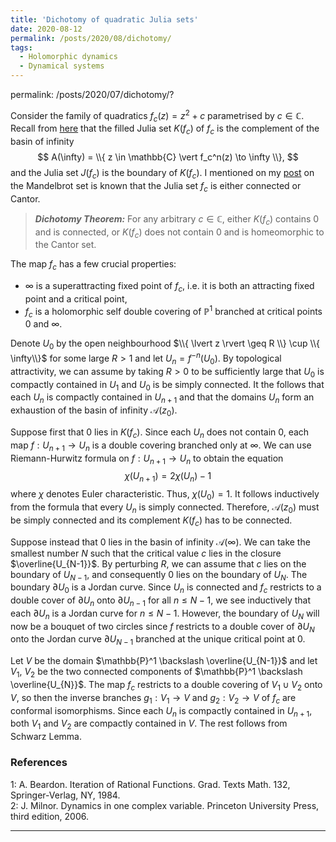 ```yaml
---
title: 'Dichotomy of quadratic Julia sets'
date: 2020-08-12
permalink: /posts/2020/08/dichotomy/
tags:
  - Holomorphic dynamics
  - Dynamical systems
---
```

permalink: /posts/2020/07/dichotomy/?

Consider the family of quadratics $f_c(z) = z^2 + c$ parametrised by $c \in \mathbb{C}$. Recall from [here](/posts/2020/06/fatou_and_julia/) that the filled Julia set $K(f_c)$ of $f_c$ is the complement of the basin of infinity
$$
A(\infty) = \\{ z \in \mathbb{C} \vert f_c^n(z) \to \infty \\},
$$
and the Julia set $J(f_c)$ is the boundary of $K(f_c)$. I mentioned on my [post](/posts/2020/07/mandelbrot-1/) on the Mandelbrot set is known that the Julia set $f_c$ is either connected or Cantor.

> **_Dichotomy Theorem:_** For any arbitrary $c \in \mathbb{C}$, either $K(f_c)$ contains $0$ and is connected, or $K(f_c)$ does not contain $0$ and is homeomorphic to the Cantor set.

The map $f_c$ has a few crucial properties:
* $\infty$ is a superattracting fixed point of $f_c$, i.e. it is both an attracting fixed point and a critical point,
* $f_c$ is a holomorphic self double covering of $\mathbb{P}^1$ branched at critical points $0$ and $\infty$.

Denote $U_0$ by the open neighbourhood $\\{ \lvert z \rvert \geq R \\} \cup \\{ \infty\\}$ for some large $R>1$ and let $U_n = f^{-n} (U_0)$. By topological attractivity, we can assume by taking $R>0$ to be sufficiently large that $U_0$ is compactly contained in $U_1$ and $U_0$ is be simply connected. It the follows that each $U_n$ is compactly contained in $U_{n+1}$ and that the domains $U_n$ form an exhaustion of the basin of infinity $\mathcal{A}(z_0)$.

Suppose first that $0$ lies in $K(f_c)$. Since each $U_n$ does not contain $0$, each map $f: U_{n+1} \to U_n$ is a double covering branched only at $\infty$. We can use Riemann-Hurwitz formula on $f: U_{n+1} \to U_n$ to obtain the equation
$$
\chi(U_{n+1}) = 2 \chi(U_n) - 1
$$
where $\chi$ denotes Euler characteristic. Thus, $\chi(U_0) = 1$. It follows inductively from the formula that every $U_n$ is simply connected. Therefore, $\mathcal{A}(z_0)$ must be simply connected and its complement $K(f_c)$ has to be connected.

Suppose instead that $0$ lies in the basin of infinity $\mathcal{A}(\infty)$. We can take the smallest number $N$ such that the critical value $c$ lies in the closure $\overline{U_{N-1}}$. By perturbing $R$, we can assume that $c$ lies on the boundary of $U_{N-1}$, and consequently $0$ lies on the boundary of $U_{N}$. The boundary $\partial U_0$ is a Jordan curve. Since $U_n$ is connected and $f_c$ restricts to a double cover of $\partial U_{n}$ onto $\partial U_{n-1}$ for all $n\leq N-1$, we see inductively that each $\partial U_{n}$ is a Jordan curve for $n \leq N-1$. However, the boundary of $U_N$ will now be a bouquet of two circles since $f$ restricts to a double cover of $\partial U_{N}$ onto the Jordan curve $\partial U_{N-1}$ branched at the unique critical point at $0$.

Let $V$ be the domain $\mathbb{P}^1 \backslash \overline{U_{N-1}}$ and let $V_1$, $V_2$ be the two connected components of $\mathbb{P}^1 \backslash \overline{U_{N}}$. The map $f_c$ restricts to a double covering of $V_1 \cup V_2$ onto $V$, so then the inverse branches $g_1 : V_1 \to V$ and $g_2 : V_2 \to V$ of $f_c$ are conformal isomorphisms. Since each $U_n$ is compactly contained in $U_{n+1}$, both $V_1$ and $V_2$ are compactly contained in $V$. The rest follows from Schwarz Lemma.


### References

<a name="fn1">1</a>: A. Beardon. Iteration of Rational Functions. Grad. Texts Math. 132, Springer-Verlag, NY, 1984.  
<a name="fn2">2</a>: J. Milnor. Dynamics in one complex variable. Princeton University Press, third edition, 2006.  

------
